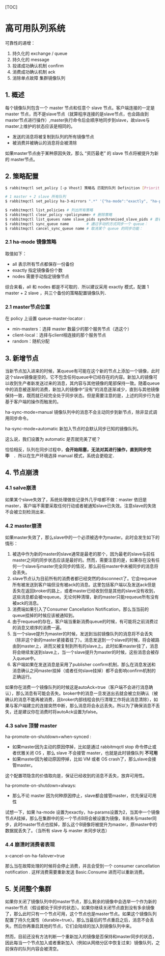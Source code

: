 [TOC]

# 高可用队列系统

可靠性的递增：

1. 持久化的 exchange / queue
2. 持久化的 message 
3. 投递成功确认机制 confirm
4. 消费成功确认机制 ack
5. 消除单点故障 集群镜像队列

## 1. 概述

每个镜像队列包含一个 master 节点和任意个 slave 节点。客户端连接的一定是 master 节点，而不是slave节点（就算程序连接的是slave节点，也会路由到master节点进行操作）,master执行命令后会顺序地同步到slave，故slave与master上维护的状态应该是相同的。

- 发送的消息将被复制到队列的所有镜像节点
- 被消费并被确认的消息将会被清除

如果master节点由于某种原因失效，那么 “资历最老” 的 slave 节点将被提升为新的 master节点。

## 2. 策略配置

```bash
$ rabbitmqctl set_policy [-p Vhost] 策略名 匹配的队列 Definition [Priority]  # 格式

# 1 master + 2 slave 所有队列
$ rabbitmqctl set_policy ha-3-mirrors ".*" '{"ha-mode":"exactly", "ha-params":3, "ha-sync-mode":"manual"}'

$ rabbitmqctl list_policies # 列出所有策略
$ rabbitmqctl clear_policy <policyname> # 删除策略
$ rabbitmqctl list_queues name slave_pids synchronised_slave_pids # 查看那些 slaves 已经完成同步
$ rabbitmqctl sync_queue name 		 # 通过手动的方式同步一个 queue：
$ rabbitmqctl cancel_sync_queue name # 取消某个 queue 的同步功能：
```



### 2.1 ha-mode 镜像策略

取值如下：

- all 表示所有节点都保存一份备份
- exactly 指定镜像备份个数
- nodes 需要手动指定镜像节点

综合来看，all 和 nodes 都是不可取的．所以建议采用 exactly 模式，配置 1 master + 2 slave ，共三个备份的策略配置镜像队列．



### 2.1 master节点位置

在 policy 上设置 queue-master-locator :

- min-masters：选择 master 数最少的那个服务节点（选这个）
- client-local：选择与client相连接的那个服务节点
- random：随机分配



## 3. 新增节点

当新节点加入进来的时候，某queue有可能在这个新的节点上添加一个镜像，此时这个slave镜像是空的，它不包含任何queue中已经存在的内容。新加入的镜像可以收到生产者新发送过来的消息，其内容与其他镜像的尾部保持一致。随着queue中的消息被逐渐的消费，新加入的镜像中“没有”的消息逐渐减少，直到与其他镜像保持一致，既而就已经完全处于同步状态。但是需要注意的是，上述的同步行为是基于客户端的操作而触发的。

ha-sync-mode=manual 镜像队列中的消息不会主动同步到新节点，除非显式调用同步命令。

ha-sync-mode=automatic 新加入节点时会默认同步已知的镜像队列。

这么说，我们设置为 automatic 是否就完美了呢？

恰恰相反，队列在同步过程中，**会开始阻塞，无法对其进行操作，直到同步完毕**　．所以在生产环境选择 manual 模式，系统会更稳定．



## 4. 节点崩溃

### 4.1 salve崩溃

如果某个slave失效了，系统处理做些记录外几乎啥都不做：master 依旧是 master，客户端不需要采取任何行动或者被通知slave已失效。注意slave的失效不会被立刻检测出来．

### 4.2 master崩溃

如果master失效了，那么slave中的一个必须被选中为master。此时会发生如下的情形：


1. 被选中作为新的master的slave通常是最老的那个，因为最老的slave与前任master之间的同步状态应该是最好的。然而，需要注意的是，如果存在没有任何一个slave与master完全同步的情况，那么前任master中未被同步的消息将会丢失。
2. slave节点认为目前所有的消费者都已经突然的disconnect了。它会requeue所有被发送到客户端但没有被ack的消息。这里包括客户端以及发送ack但是丢失在返回broker的路上，或者master已经收到但是其他的slave没有收到，这些消息都会被requeue。无论何种清理，新的master只能requeue所有没有被ack的消息。
3. 消费端如果引入了Consumer Cancellation Notification，那么当当前的queue挂掉的时候应该被通知到。
4. 由于requeue的存在，客户端当重新消费queue的时候，有可能将之前消费过的消息又顺序的消费一遍。
5. 当一个slave提升为master的时候，发送到当前镜像队列的消息将不会丢失（除非这个新的master紧接着挂了）。消息发送到一个slave的时候，将会被路由到master上，进而又被复制到所有的slave上。此时如果master挂了，消息将会继续发送到slave上，当一个slave提升为master的时候，这些消息会被存入queue中。
6. 客户端如果在发送消息是采用了publisher confirm机制，那么在消息发送和消息确认之间master挂掉（或者任何slave挂掉）都不会影响confirm机制的正确运行。

如果你在消费一个镜像队列的时候这是autoAck=true（客户端不会进行消息确认），那么消息有可能会丢失。broker中的消息一旦发送出去就会被立刻确认（被确认的消息不能再被消费，且broker内部线程会执行清理工作将此消息清除），如果与客户端建立的连接突然中断，那么消息将会永远丢失。所以为了确保消息不丢失，还是建议你在消费时将autoAck设置为false。

### 4.3 salve 顶替 master

ha-promote-on-shutdown=when-synced :

- 如果master因为主动的原因停掉，比如是通过 rabbitmqctl stop 命令停止或者优雅关闭 OS ，那么 slave 不会接管 master，也就是此时镜像队列 **不可用**
- 如果master因为被动原因停掉，比如 VM 或者 OS crash了，那么slave会接管master。

这个配置项隐含的价值取向是，保证已经收到的消息不丢失，放弃可用性。

ha-promote-on-shutdown=always:

- 那么不论 master 因为何种原因停止，slave都会接管master，优先保证可用性

试想一下，如果 ha-mode 设置为exactly，ha-params设置为2，当其中一个镜像节点A挂掉，那么在集群中的另一个节点B将会被设置为镜像，B尚未与master同步，此时master节点也挂掉，那么这个B镜像将被提升为master，原master中的数据就丢失了。（当所有 slave 与 master 未同步状态）



### 4.4 崩溃时消费者表现

x-cancel-on-ha-failover=true

那么当在故障处理的时候将会停止消费，并且会受到一个 consumer cancellation notification . 这样消费需要重新发送 Basic.Consume 进而可以重新消费。



## 5. 关闭整个集群

如果你关闭了镜像队列中的master节点，那么剩余的镜像中会选举一个作为新的master节点（假设都处于同步的状态）。如果你继续关闭节点直到没有多余镜像了，那么此时只有一个节点可用，这个节点也是master节点。如果这个镜像队列配置了持久化属性（durable=true）。那么当最后的节点重启之后，消息不会丢失。然后你再重启其他的节点，它们会陆续的加入到镜像队列中来。

然而，目前还没有方法判断一个重新加入的镜像是否保持和master同步的状态，因此每当一个节点加入或者重新加入（例如从网络分区中恢复过来）镜像队列，之前保存的队列内容会被清空。

